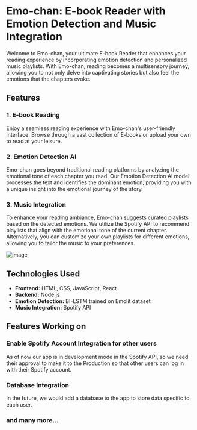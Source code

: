 # Emo-chan: E-book Reader with Emotion Detection and Music Integration

Welcome to Emo-chan, your ultimate E-book Reader that enhances your reading experience by incorporating emotion detection and personalized music playlists. With Emo-chan, reading becomes a multisensory journey, allowing you to not only delve into captivating stories but also feel the emotions that the chapters evoke.

## Features

### 1. E-book Reading

Enjoy a seamless reading experience with Emo-chan's user-friendly interface. Browse through a vast collection of E-books or upload your own to read at your leisure.


### 2. Emotion Detection AI

Emo-chan goes beyond traditional reading platforms by analyzing the emotional tone of each chapter you read. Our Emotion Detection AI model processes the text and identifies the dominant emotion, providing you with a unique insight into the emotional journey of the story.

### 3. Music Integration

To enhance your reading ambiance, Emo-chan suggests curated playlists based on the detected emotions. We utilize the Spotify API to recommend playlists that align with the emotional tone of the current chapter. Alternatively, you can customize your own playlists for different emotions, allowing you to tailor the music to your preferences.

![image](https://github.com/biboyboy04/Emo-chan/assets/55369988/913a044c-f8bc-4aaf-b2f6-81a894c6f150)

## Technologies Used

- **Frontend:** HTML, CSS, JavaScript, React
- **Backend:** Node.js
- **Emotion Detection:** BI-LSTM trained on Emolit dataset
- **Music Integration:** Spotify API

## Features Working on
### Enable Spotify Account Integration for other users 
As of now our app is in development mode in the Spotify API, so we need their approval to make it to the Production so that other users can log in with their Spotify account.
### Database Integration
In the future, we would add a database to the app to store data specific to each user.

### and many more...
